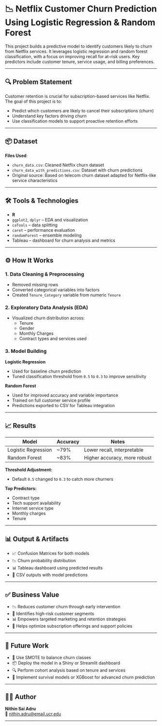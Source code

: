 # 📉 Netflix Customer Churn Prediction Using Logistic Regression & Random Forest

This project builds a predictive model to identify customers likely to churn from Netflix services. It leverages logistic regression and random forest classification, with a focus on improving recall for at-risk users. Key predictors include customer tenure, service usage, and billing preferences.

---

## 🔍 Problem Statement

Customer retention is crucial for subscription-based services like Netflix. The goal of this project is to:

- Predict which customers are likely to cancel their subscriptions (churn)  
- Understand key factors driving churn  
- Use classification models to support proactive retention efforts

---

## 📦 Dataset

**Files Used**:
- `churn_data.csv`: Cleaned Netflix churn dataset  
- `churn_data_with_predictions.csv`: Dataset with churn predictions  
- Original source: Based on telecom churn dataset adapted for Netflix-like service characteristics

---

## 🛠️ Tools & Technologies

- **R**
- `ggplot2`, `dplyr` – EDA and visualization  
- `caTools` – data splitting  
- `caret` – performance evaluation  
- `randomForest` – ensemble modeling  
- Tableau – dashboard for churn analysis and metrics

---

## ⚙️ How It Works

### 1. Data Cleaning & Preprocessing
- Removed missing rows  
- Converted categorical variables into factors  
- Created `Tenure_Category` variable from numeric `Tenure`

### 2. Exploratory Data Analysis (EDA)
- Visualized churn distribution across:
  - Tenure
  - Gender
  - Monthly Charges
  - Contract types and services used

### 3. Model Building

**Logistic Regression**
- Used for baseline churn prediction  
- Tuned classification threshold from `0.5` to `0.3` to improve sensitivity  

**Random Forest**
- Used for improved accuracy and variable importance  
- Trained on full customer service profile  
- Predictions exported to CSV for Tableau integration

---

## 📈 Results

| Model              | Accuracy | Notes                        |
|--------------------|----------|------------------------------|
| Logistic Regression| ~79%     | Lower recall, interpretable  |
| Random Forest      | ~83%     | Higher accuracy, more robust |

**Threshold Adjustment:**  
- Default `0.5` changed to `0.3` to catch more churners

**Top Predictors:**
- Contract type
- Tech support availability
- Internet service type
- Monthly charges
- Tenure

---

## 📊 Output & Artifacts

- 📈 Confusion Matrices for both models  
- 📉 Churn probability distribution  
- 📊 Tableau dashboard using predicted results  
- 💾 CSV outputs with model predictions

---

## ✅ Business Value

- 📉 Reduces customer churn through early intervention  
- 🧠 Identifies high-risk customer segments  
- 📊 Empowers targeted marketing and retention strategies  
- 🧾 Helps optimize subscription offerings and support policies

---

## 🚀 Future Work

- 🔁 Use SMOTE to balance churn classes  
- 📦 Deploy the model in a Shiny or Streamlit dashboard  
- 🔍 Perform cohort analysis based on tenure and services  
- 🤖 Implement survival models or XGBoost for advanced churn prediction

---

## 👨‍💻 Author

**Nithin Sai Adru**  
📧 nithin.adru@email.ucr.edu

---

